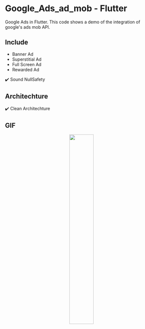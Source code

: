 # Google_Ads_ad_mob - Flutter

Google Ads in Flutter. This code shows a demo of the integration of google's ads mob API.

## Include
* Banner Ad
* Superstitial Ad
* Full Screen Ad
* Rewarded Ad

✔️ Sound NullSafety

## Architechture
✔️ Clean Architechture <br />

## GIF

<p align="center">
  <img 
    width=40%
    height=40%
    src="https://user-images.githubusercontent.com/101565812/205620286-397e51f0-464d-439c-a85c-81f8bc83a933.gif">
</p>
